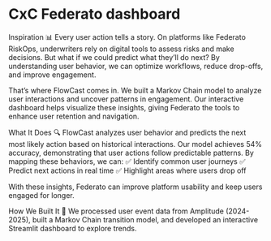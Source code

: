 # CxC Federato dashboard

Inspiration 📊
Every user action tells a story. On platforms like Federato RiskOps, underwriters rely on digital tools to assess risks and make decisions. But what if we could predict what they’ll do next? By understanding user behavior, we can optimize workflows, reduce drop-offs, and improve engagement.

That’s where FlowCast comes in. We built a Markov Chain model to analyze user interactions and uncover patterns in engagement. Our interactive dashboard helps visualize these insights, giving Federato the tools to enhance user retention and navigation.

What It Does 🔍
FlowCast analyzes user behavior and predicts the next most likely action based on historical interactions. Our model achieves 54% accuracy, demonstrating that user actions follow predictable patterns. By mapping these behaviors, we can:
✅ Identify common user journeys
✅ Predict next actions in real time
✅ Highlight areas where users drop off

With these insights, Federato can improve platform usability and keep users engaged for longer.

How We Built It 🚀
We processed user event data from Amplitude (2024-2025), built a Markov Chain transition model, and developed an interactive Streamlit dashboard to explore trends.
